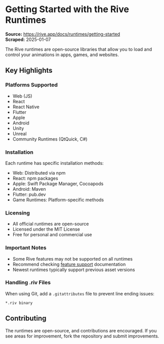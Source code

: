 # Getting Started with the Rive Runtimes

**Source:** https://rive.app/docs/runtimes/getting-started  
**Scraped:** 2025-01-07  

The Rive runtimes are open-source libraries that allow you to load and control your animations in apps, games, and websites.

## Key Highlights

### Platforms Supported
- Web (JS)
- React
- React Native
- Flutter
- Apple
- Android
- Unity
- Unreal
- Community Runtimes (QtQuick, C#)

### Installation
Each runtime has specific installation methods:
- Web: Distributed via npm
- React: npm packages
- Apple: Swift Package Manager, Cocoapods
- Android: Maven
- Flutter: pub.dev
- Game Runtimes: Platform-specific methods

### Licensing
- All official runtimes are open-source
- Licensed under the MIT License
- Free for personal and commercial use

### Important Notes
- Some Rive features may not be supported on all runtimes
- Recommend checking [feature support](/feature-support) documentation
- Newest runtimes typically support previous asset versions

### Handling .riv Files
When using Git, add a `.gitattributes` file to prevent line ending issues:

```
*.riv binary
```

## Contributing
The runtimes are open-source, and contributions are encouraged. If you see areas for improvement, fork the repository and submit improvements.